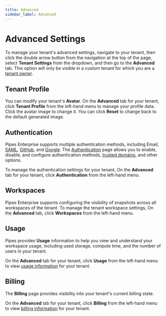 ```yaml
---
title: Advanced
sidebar_label: Advanced
---
```


# Advanced Settings

To manage your tenant's advanced settings, navigate to your tenant, then click the double arrow button from the navigation at the top of the page, select **Tenant Settings** from the dropdown, and then go to the **Advanced** tab.  This option will only be visible in a custom tenant for which you are a [tenant owner](/pipes/docs/accounts/tenant/people#tenant-roles). 


## Tenant Profile

You can modify your tenant's **Avatar**.  On the **Advanced** tab for your tenant, click **Tenant Profile** from the left-hand menu to manage your profile data.  Click the avatar image to change it.  You can click **Reset** to change back to the default generated image.


## Authentication

Pipes Enterprise supports multiple authentication methods, including Email, [SAML](/pipes/docs/accounts/tenant/authentication#saml), [GitHub](/pipes/docs/accounts/tenant/authentication#github), and [Google](/pipes/docs/accounts/tenant/authentication#google).   The [Authentication](/pipes/docs/accounts/tenant/authentication) page allows you to enable, disable, and configure authentication methods, [trusted domains](/pipes/docs/accounts/tenant/authentication#trusted-login-domains), and other options.

To manage the authentication settings for your tenant, On the **Advanced** tab for your tenant, click **Authentication** from the left-hand menu.

## Workspaces

Pipes Enterprise supports configuring the visibility of snapshots across all workspaces of the tenant. To manage the tenant workspace settings, On the **Advanced** tab, click **Workspaces** from the left-hand menu.

## Usage 

Pipes provides **Usage** information to help you view and understand your workspace usage, including used storage, compute time, and the number of users in your tenant. 

On the **Advanced** tab for your tenant, click **Usage** from the
left-hand menu to view [usage information](/pipes/docs/accounts/tenant/usage) for your tenant.

## Billing 
The **Billing** page provides visibility into your tenant's current billing state. 

On the **Advanced** tab for your tenant, click **Billing** from the
left-hand menu to view [billing information](/pipes/docs/accounts/tenant/billing) for your tenant.

